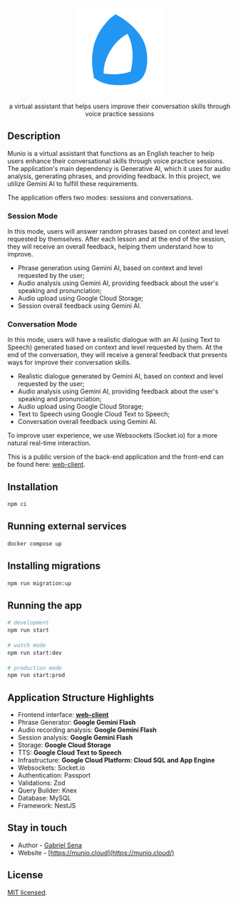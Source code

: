 <p align="center">
  <a href="http://munio.cloud/" target="blank"><img src="docs/munio-logo.svg" width="200" alt="Munio Logo" /></a>
</p>

<p align="center">a virtual assistant that helps users improve their conversation skills through voice practice sessions</p>

## Description

Munio is a virtual assistant that functions as an English teacher to help users enhance their conversational skills through voice practice sessions. The application's main dependency is Generative AI, which it uses for audio analysis, generating phrases, and providing feedback. In this project, we utilize Gemini AI to fulfill these requirements.

The application offers two modes: sessions and conversations.

### Session Mode

In this mode, users will answer random phrases based on context and level requested by themselves. After each lesson and at the end of the session, they will receive an overall feedback, helping them understand how to improve.

- Phrase generation using Gemini AI, based on context and level requested by the user;
- Audio analysis using Gemini AI, providing feedback about the user's speaking and pronunciation;
- Audio upload using Google Cloud Storage;
- Session overall feedback using Gemini AI.

### Conversation Mode

In this mode, users will have a realistic dialogue with an AI (using Text to Speech) generated based on context and level requested by them. At the end of the conversation, they will receive a general feedback that presents ways for improve their conversation skills.

- Realistic dialogue generated by Gemini AI, based on context and level requested by the user;
- Audio analysis using Gemini AI, providing feedback about the user's speaking and pronunciation;
- Audio upload using Google Cloud Storage;
- Text to Speech using Google Cloud Text to Speech;
- Conversation overall feedback using Gemini AI.

To improve user experience, we use Websockets (Socket.io) for a more natural real-time interaction.

This is a public version of the back-end application and the front-end can be found here: [web-client](https://github.com/muniocloud/web-client).

## Installation

```bash
npm ci
```

## Running external services

```bash
docker compose up
```

## Installing migrations

```bash
npm run migration:up
```

## Running the app

```bash
# development
npm run start

# watch mode
npm run start:dev

# production mode
npm run start:prod
```

## Application Structure Highlights

- Frontend interface: **[web-client](https://github.com/muniocloud/web-client)**
- Phrase Generator: **Google Gemini Flash**
- Audio recording analysis: **Google Gemini Flash**
- Session analysis: **Google Gemini Flash**
- Storage: **Google Cloud Storage**
- TTS: **Google Cloud Text to Speech**
- Infrastructure: **Google Cloud Platform: Cloud SQL and App Engine**
- Websockets: Socket.io
- Authentication: Passport
- Validations: Zod
- Query Builder: Knex
- Database: MySQL
- Framework: NestJS

## Stay in touch

- Author - [Gabriel Sena](https://gabrielsena.dev)
- Website - [https://munio.cloud](https://munio.cloud/)

## License

[MIT licensed](LICENSE).
